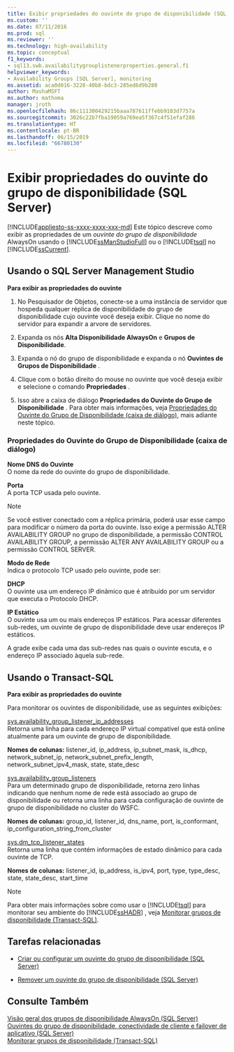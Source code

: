 ```yaml
---
title: Exibir propriedades do ouvinte do grupo de disponibilidade (SQL Server) | Microsoft Docs
ms.custom: ''
ms.date: 07/11/2016
ms.prod: sql
ms.reviewer: ''
ms.technology: high-availability
ms.topic: conceptual
f1_keywords:
- sql13.swb.availabilitygrouplistenerproperties.general.f1
helpviewer_keywords:
- Availability Groups [SQL Server], monitoring
ms.assetid: aca0d016-3228-40b8-bdc3-285ed6d9b280
author: MashaMSFT
ms.author: mathoma
manager: jroth
ms.openlocfilehash: 86c111300429215baaa787611ffebb9103d7757a
ms.sourcegitcommit: 3026c22b7fba19059a769ea5f367c4f51efaf286
ms.translationtype: HT
ms.contentlocale: pt-BR
ms.lasthandoff: 06/15/2019
ms.locfileid: "66780130"
---
```

# <a name="view-availability-group-listener-properties-sql-server"></a>Exibir propriedades do ouvinte do grupo de disponibilidade (SQL Server)
[!INCLUDE[appliesto-ss-xxxx-xxxx-xxx-md](../../../includes/appliesto-ss-xxxx-xxxx-xxx-md.md)]
  Este tópico descreve como exibir as propriedades de um *ouvinte do grupo de disponibilidade* AlwaysOn usando o [!INCLUDE[ssManStudioFull](../../../includes/ssmanstudiofull-md.md)] ou o [!INCLUDE[tsql](../../../includes/tsql-md.md)] no [!INCLUDE[ssCurrent](../../../includes/sscurrent-md.md)].  
  
##  <a name="SSMSProcedure"></a> Usando o SQL Server Management Studio  
 **Para exibir as propriedades do ouvinte**  
  
1.  No Pesquisador de Objetos, conecte-se a uma instância de servidor que hospeda qualquer réplica de disponibilidade do grupo de disponibilidade cujo ouvinte você deseja exibir. Clique no nome do servidor para expandir a arvore de servidores.  
  
2.  Expanda os nós **Alta Disponibilidade AlwaysOn** e **Grupos de Disponibilidade**.  
  
3.  Expanda o nó do grupo de disponibilidade e expanda o nó **Ouvintes de Grupos de Disponibilidade** .  
  
4.  Clique com o botão direito do mouse no ouvinte que você deseja exibir e selecione o comando **Propriedades** .  
  
5.  Isso abre a caixa de diálogo **Propriedades do Ouvinte do Grupo de Disponibilidade** . Para obter mais informações, veja [Propriedades do Ouvinte do Grupo de Disponibilidade (caixa de diálogo)](#AgListenerPropertiesDialog), mais adiante neste tópico.  
  
###  <a name="AgListenerPropertiesDialog"></a> Propriedades do Ouvinte do Grupo de Disponibilidade (caixa de diálogo)  
 **Nome DNS do Ouvinte**  
 O nome da rede do ouvinte do grupo de disponibilidade.  
  
 **Porta**  
 A porta TCP usada pelo ouvinte.  
  
> [!NOTE]  
>  Se você estiver conectado com a réplica primária, poderá usar esse campo para modificar o número da porta do ouvinte. Isso exige a permissão ALTER AVAILABILITY GROUP no grupo de disponibilidade, a permissão CONTROL AVAILABILITY GROUP, a permissão ALTER ANY AVAILABILITY GROUP ou a permissão CONTROL SERVER.  
  
 **Modo de Rede**  
 Indica o protocolo TCP usado pelo ouvinte, pode ser:  
  
 **DHCP**  
 O ouvinte usa um endereço IP dinâmico que é atribuído por um servidor que executa o Protocolo DHCP.  
  
 **IP Estático**  
 O ouvinte usa um ou mais endereços IP estáticos. Para acessar diferentes sub-redes, um ouvinte de grupo de disponibilidade deve usar endereços IP estáticos.  
  
 A grade exibe cada uma das sub-redes nas quais o ouvinte escuta, e o endereço IP associado àquela sub-rede.  
  
##  <a name="TsqlProcedure"></a> Usando o Transact-SQL  
 **Para exibir as propriedades do ouvinte**  
  
 Para monitorar os ouvintes de disponibilidade, use as seguintes exibições:  
  
 [sys.availability_group_listener_ip_addresses](../../../relational-databases/system-catalog-views/sys-availability-group-listener-ip-addresses-transact-sql.md)  
 Retorna uma linha para cada endereço IP virtual compatível que está online atualmente para um ouvinte de grupo de disponibilidade.  
  
 **Nomes de colunas:** listener_id, ip_address, ip_subnet_mask, is_dhcp, network_subnet_ip, network_subnet_prefix_length, network_subnet_ipv4_mask, state, state_desc  
  
 [sys.availability_group_listeners](../../../relational-databases/system-catalog-views/sys-availability-group-listeners-transact-sql.md)  
 Para um determinado grupo de disponibilidade, retorna zero linhas indicando que nenhum nome de rede está associado ao grupo de disponibilidade ou retorna uma linha para cada configuração de ouvinte de grupo de disponibilidade no cluster do WSFC.  
  
 **Nomes de colunas:** group_id, listener_id, dns_name, port, is_conformant, ip_configuration_string_from_cluster  
  
 [sys.dm_tcp_listener_states](../../../relational-databases/system-dynamic-management-views/sys-dm-tcp-listener-states-transact-sql.md)  
 Retorna uma linha que contém informações de estado dinâmico para cada ouvinte de TCP.  
  
 **Nomes de colunas:** listener_id, ip_address, is_ipv4, port, type, type_desc, state, state_desc, start_time  
  
> [!NOTE]  
>  Para obter mais informações sobre como usar o [!INCLUDE[tsql](../../../includes/tsql-md.md)] para monitorar seu ambiente do [!INCLUDE[ssHADR](../../../includes/sshadr-md.md)] , veja [Monitorar grupos de disponibilidade &#40;Transact-SQL&#41;](../../../database-engine/availability-groups/windows/monitor-availability-groups-transact-sql.md).  
  
##  <a name="RelatedTasks"></a> Tarefas relacionadas  
  
-   [Criar ou configurar um ouvinte do grupo de disponibilidade &#40;SQL Server&#41;](../../../database-engine/availability-groups/windows/create-or-configure-an-availability-group-listener-sql-server.md)  
  
-   [Remover um ouvinte do grupo de disponibilidade &#40;SQL Server&#41;](../../../database-engine/availability-groups/windows/remove-an-availability-group-listener-sql-server.md)  
  
## <a name="see-also"></a>Consulte Também  
 [Visão geral dos grupos de disponibilidade AlwaysOn &#40;SQL Server&#41;](../../../database-engine/availability-groups/windows/overview-of-always-on-availability-groups-sql-server.md)   
 [Ouvintes do grupo de disponibilidade, conectividade de cliente e failover de aplicativo &#40;SQL Server&#41;](../../../database-engine/availability-groups/windows/listeners-client-connectivity-application-failover.md)   
 [Monitorar grupos de disponibilidade &#40;Transact-SQL&#41;](../../../database-engine/availability-groups/windows/monitor-availability-groups-transact-sql.md)  
  
  
